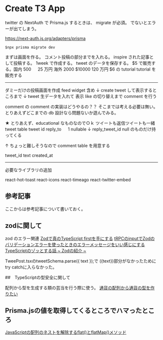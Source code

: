 # Create T3 App

twitter の NextAuth で Prisma.js するときは、
migrate が必須。
でないとエラーが出てしまう。

https://next-auth.js.org/adapters/prisma

```
$npx prisma migrate dev
```

まずは画面を作る。
コメント投稿の部分までを入れる。
inspire された記事として投稿する。
1week で作成する。
tweet のデータを保存する。
$5 で販売する。国内 500 　 25 万円
海外 2000 $10000 120 万円
$6 の tutorial
tutorial を販売する

---

ダミーだけの投稿画面を作成
feed widget 含め
↓
create tweet して表示するところまで
↓
tweet 生データを入れて
表示
like の切り替えまで
comment を行う

comment の comment の実装はどうやるの？？
そこまでは考える必要は無い。
とりあえずどこまでの db 設計なら問題ないか遊んでみる。

★ とりあえず、educational なものなのでＯｋ
ツイートも返信ツイートも一緒
tweet table
tweet
id
reply_to 　 1 nullable
↓
reply_tweet_id null のものだけ持ってくる

↑
ちょっと難しそうなので
comment table を用意する

tweet_id
text
created_at

---

必要なライブラリの追加

react-hot-toast
react-icons
react-timeago
react-twitter-embed

## 参考記事

ここからは参考記事について書いておく。

## zodに関して

zod のエラー関連
[Zodで真のTypeScript firstを手にする](https://zenn.dev/ynakamura/articles/65d58863563fbc)
[tRPCのinputでZodのバリデーションエラーを使ったときのエラーメッセージをいい感じにする](https://zenn.dev/catnose99/scraps/081321b966fdf8)
[TypeScriptのゾッとする話 ~ Zodの紹介 ~](https://zenn.dev/uttk/articles/bd264fa884e026#.safeparse)

TweePost.tsxのtweetSchema.parse({ text });で
({text})部分がなかったためにtry catchに入らなかった。

##　TypeScriptの型安全に関して

配列から型を生成する類の芸当を行う際に使う。
[通貨の配列から通貨の型を作りたい](https://typescriptbook.jp/tips/generates-type-from-array)

## Prisma.jsの値を取得してくるところでハマったところ

[JavaScriptの配列のネストを解除するflat()とflatMap()メソッド](https://devsakaso.com/javascript-flat-flatmap-methods/)